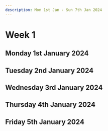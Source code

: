 ```yaml
---
description: Mon 1st Jan - Sun 7th Jan 2024
---
```


# Week 1

## Monday 1st January 2024

## Tuesday 2nd January 2024

## Wednesday 3rd January 2024

## Thursday 4th January 2024

## Friday 5th January 2024
